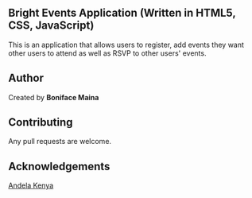 ## Bright Events Application (Written in HTML5, CSS, JavaScript)

This is an application that allows users to register, add events they want other users to attend as well as RSVP to other users' events.

## Author

Created by **Boniface Maina**

## Contributing

Any pull requests are welcome.

## Acknowledgements

[Andela Kenya](https://andela.com/)
